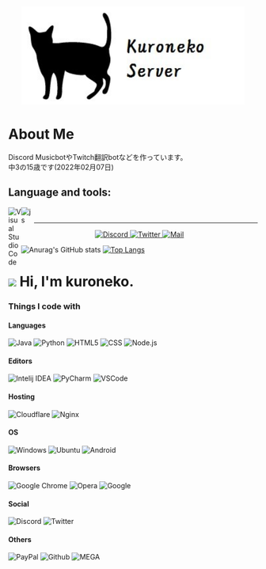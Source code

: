 <div align="center">
  <a href="https://kuroneko6423.com">
      <img src="kuronekoServer.jpg" alt="KuronekoServer" width="450">
    </a>
 </div>
 
# About Me
Discord MusicbotやTwitch翻訳botなどを作っています。<br>
中3の15歳です(2022年02月07日)

## Language and tools:
<img align="left" alt="Visual Studio Code" width="26px" src="https://i.imgur.com/LwSdAlE.png" />

<img align="left" alt="js" width="26px" src="https://i.imgur.com/0nw4gYG.png" />  <br>

---

<div align="center">
  <a href="https://discord.gg/Y6w5Jv3EAR">
      <img src="https://i.imgur.com/ozcp5wz.png" alt="Discord" width="80">
    </a>
  <a href="https://twitter.com/kuroneko6423">
      <img src="https://i.imgur.com/dymuNOd.png" alt="Twitter" width="80">
  </a>
  <a href="support@kuroneko6423.com" >
    <img src="https://i.imgur.com/3K0Z67T.png" alt="Mail" width="80">
  </a>
  
</div>

![Anurag's GitHub stats](https://github-readme-stats.vercel.app/api?username=kuroneko6423&show_icons=true&theme=radical)
[![Top Langs](https://github-readme-stats.vercel.app/api/top-langs/?username=kuroneko6423)](https://github.com/anuraghazra/github-readme-stats)


<h1><img src="https://cdn.discordapp.com/emojis/861062999330521108.gif" width="30"/> Hi, I'm kuroneko.</h1>
<h3>Things I code with</h3>
<h4>Languages</h4>
<p>
  <img alt="Java" src="https://img.shields.io/badge/java-%23ED8B00.svg?style=flat-square&logo=java&logoColor=white" /> 
  <img alt="Python" src="https://img.shields.io/badge/python-3670A0?style=flat-square&logo=python&logoColor=ffdd54" />
  <img alt="HTML5" src="https://img.shields.io/badge/html5-%23E34F26.svg?style=flat-square&logo=html5&logoColor=white" />
  <img alt="CSS" src="https://img.shields.io/badge/css3-%231572B6.svg?style=flat-square&logo=css3&logoColor=white" />
  <img alt="Node.js" src="https://img.shields.io/badge/node.js-6DA55F?style=flat-square&logo=node.js&logoColor=white" />
</p>
<h4>Editors</h4>
<p>
  <img alt="Intelij IDEA" src="https://img.shields.io/badge/IntelliJIDEA-000000.svg?style=flat-square&logo=intellij-idea&logoColor=white" />
  <img alt="PyCharm" src="https://img.shields.io/badge/pycharm-143?style=flat-square&logo=pycharm&logoColor=black&color=black&labelColor=green" />
  <img alt="VSCode" src="https://img.shields.io/badge/Visual%20Studio%20Code-0078d7.svg?style=flat-square&logo=visual-studio-code&logoColor=white" />
</p>
<h4>Hosting</h4>
<p>
  <img alt="Cloudflare" src="https://img.shields.io/badge/Cloudflare-F38020?style=flat-square&logo=Cloudflare&logoColor=white" />
  <img alt="Nginx" src="https://img.shields.io/badge/nginx-%23009639.svg?style=flat-square&logo=nginx&logoColor=white" />
</p>
<h4>OS</h4>
<p>
  <img alt="Windows" src="https://img.shields.io/badge/Windows-0078D6?style=flat-square&logo=windows&logoColor=white" />
  <img alt="Ubuntu" src="https://img.shields.io/badge/Ubuntu-E95420?style=flat-square&logo=ubuntu&logoColor=white" />
  <img alt="Android" src="https://img.shields.io/badge/Android-3DDC84?style=flat-square&logo=android&logoColor=white" />
</p>
<h4>Browsers</h4>
<p>
  <img alt="Google Chrome" src="https://img.shields.io/badge/Google%20Chrome-4285F4?style=flat-square&logo=GoogleChrome&logoColor=white" />
  <img alt="Opera" src="https://img.shields.io/badge/Opera-FF1B2D?style=flat-square&logo=Opera&logoColor=white" />
  <img alt="Google" src="https://img.shields.io/badge/google-4285F4?style=flat-square&logo=google&logoColor=white" />
</p>
<h4>Social</h4>
<p>
  <img alt="Discord" src="https://img.shields.io/discord/867038364552396860?label=Discord%20Bot%20support%20Server&style=flat-square" />
  <img alt="Twitter" src="https://img.shields.io/twitter/follow/kuroneko6423?label=%40kuroneko6423&style=social" />
</p>
<h4>Others</h4>
<p>
  <img alt="PayPal" src="https://img.shields.io/badge/PayPal-00457C?style=flat-square&logo=paypal&logoColor=white" />
  <img alt="Github" src="https://img.shields.io/badge/github-%23121011.svg?style=flat-square&logo=github&logoColor=white" />
  <img alt="MEGA" src="https://img.shields.io/badge/Mega-%23D90007.svg?style=flat-square&logo=Mega&logoColor=white" />
</p>
